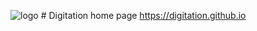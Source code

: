 ![logo](https://avatars3.githubusercontent.com/u/18432236?s=40&v=4) # Digitation home page
https://digitation.github.io
